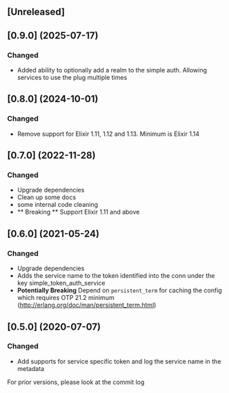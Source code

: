 ## [Unreleased]

## [0.9.0] (2025-07-17)
### Changed
* Added ability to optionally add a realm to the simple auth. Allowing services to use the plug multiple times

## [0.8.0] (2024-10-01)
### Changed
* Remove support for Elixir 1.11, 1.12 and 1.13. Minimum is Elixir 1.14

## [0.7.0] (2022-11-28)
### Changed
 * Upgrade dependencies
 * Clean up some docs
 * some internal code cleaning
 * ** Breaking **  Support Elixir 1.11 and above
## [0.6.0] (2021-05-24)
### Changed
 * Upgrade dependencies
 * Adds the service name to the token identified into the conn under the key simple_token_auth_service
 * **Potentially Breaking** Depend on `persistent_term` for caching the config which requires OTP 21.2 minimum (http://erlang.org/doc/man/persistent_term.html)

## [0.5.0] (2020-07-07)
### Changed
 * Add supports for service specific token and log the service name in the metadata

For prior versions, please look at the commit log
